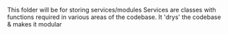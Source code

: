 This folder will be for storing services/modules
Services are classes with functions required in various areas of
the codebase. It 'drys' the codebase & makes it modular